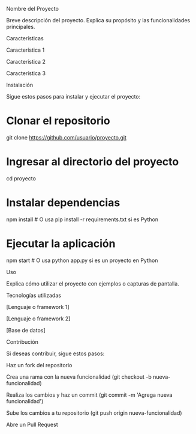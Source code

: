 Nombre del Proyecto

Breve descripción del proyecto. Explica su propósito y las funcionalidades principales.

Características

Característica 1

Característica 2

Característica 3

Instalación

Sigue estos pasos para instalar y ejecutar el proyecto:

# Clonar el repositorio
git clone https://github.com/usuario/proyecto.git

# Ingresar al directorio del proyecto
cd proyecto

# Instalar dependencias
npm install  # O usa pip install -r requirements.txt si es Python

# Ejecutar la aplicación
npm start  # O usa python app.py si es un proyecto en Python

Uso

Explica cómo utilizar el proyecto con ejemplos o capturas de pantalla.

Tecnologías utilizadas

[Lenguaje o framework 1]

[Lenguaje o framework 2]

[Base de datos]

Contribución

Si deseas contribuir, sigue estos pasos:

Haz un fork del repositorio

Crea una rama con la nueva funcionalidad (git checkout -b nueva-funcionalidad)

Realiza los cambios y haz un commit (git commit -m 'Agrega nueva funcionalidad')

Sube los cambios a tu repositorio (git push origin nueva-funcionalidad)

Abre un Pull Request
